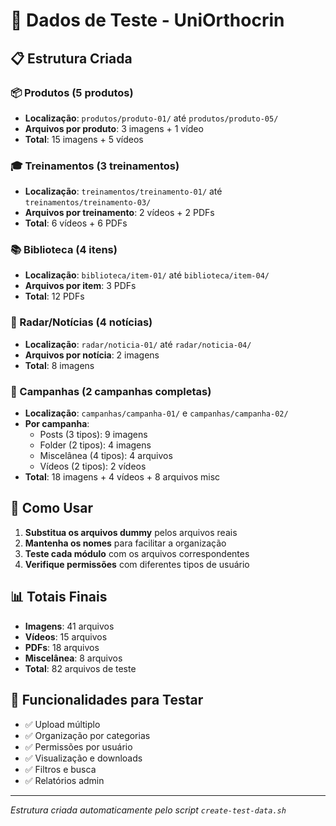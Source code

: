 # 🧪 Dados de Teste - UniOrthocrin

## 📋 Estrutura Criada

### 📦 Produtos (5 produtos)
- **Localização**: `produtos/produto-01/` até `produtos/produto-05/`
- **Arquivos por produto**: 3 imagens + 1 vídeo
- **Total**: 15 imagens + 5 vídeos

### 🎓 Treinamentos (3 treinamentos)
- **Localização**: `treinamentos/treinamento-01/` até `treinamentos/treinamento-03/`
- **Arquivos por treinamento**: 2 vídeos + 2 PDFs
- **Total**: 6 vídeos + 6 PDFs

### 📚 Biblioteca (4 itens)
- **Localização**: `biblioteca/item-01/` até `biblioteca/item-04/`
- **Arquivos por item**: 3 PDFs
- **Total**: 12 PDFs

### 📰 Radar/Notícias (4 notícias)
- **Localização**: `radar/noticia-01/` até `radar/noticia-04/`
- **Arquivos por notícia**: 2 imagens
- **Total**: 8 imagens

### 📢 Campanhas (2 campanhas completas)
- **Localização**: `campanhas/campanha-01/` e `campanhas/campanha-02/`
- **Por campanha**:
  - Posts (3 tipos): 9 imagens
  - Folder (2 tipos): 4 imagens
  - Miscelânea (4 tipos): 4 arquivos
  - Vídeos (2 tipos): 2 vídeos
- **Total**: 18 imagens + 4 vídeos + 8 arquivos misc

## 🚀 Como Usar

1. **Substitua os arquivos dummy** pelos arquivos reais
2. **Mantenha os nomes** para facilitar a organização
3. **Teste cada módulo** com os arquivos correspondentes
4. **Verifique permissões** com diferentes tipos de usuário

## 📊 Totais Finais
- **Imagens**: 41 arquivos
- **Vídeos**: 15 arquivos  
- **PDFs**: 18 arquivos
- **Miscelânea**: 8 arquivos
- **Total**: 82 arquivos de teste

## 🎯 Funcionalidades para Testar
- ✅ Upload múltiplo
- ✅ Organização por categorias
- ✅ Permissões por usuário
- ✅ Visualização e downloads
- ✅ Filtros e busca
- ✅ Relatórios admin

---
*Estrutura criada automaticamente pelo script `create-test-data.sh`*
